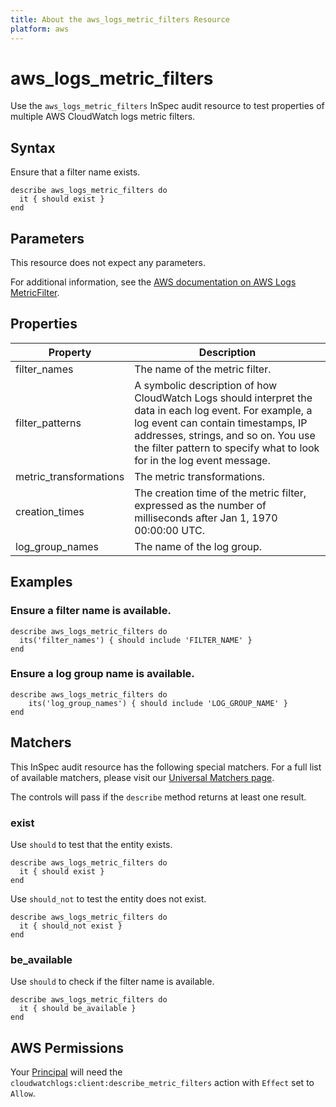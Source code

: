 ```yaml
---
title: About the aws_logs_metric_filters Resource
platform: aws
---
```


# aws\_logs\_metric\_filters

Use the `aws_logs_metric_filters` InSpec audit resource to test properties of multiple AWS CloudWatch logs metric filters.

## Syntax

Ensure that a filter name exists.

    describe aws_logs_metric_filters do
      it { should exist }
    end

## Parameters

This resource does not expect any parameters.

For additional information, see the [AWS documentation on AWS Logs MetricFilter](https://docs.aws.amazon.com/AWSCloudFormation/latest/UserGuide/aws-resource-logs-metricfilter.html).

## Properties

| Property | Description|
| --- | --- |
| filter_names | The name of the metric filter. |
| filter_patterns | A symbolic description of how CloudWatch Logs should interpret the data in each log event. For example, a log event can contain timestamps, IP addresses, strings, and so on. You use the filter pattern to specify what to look for in the log event message. |
| metric_transformations | The metric transformations. |
| creation_times | The creation time of the metric filter, expressed as the number of milliseconds after Jan 1, 1970 00:00:00 UTC. |
| log_group_names | The name of the log group. |

## Examples

### Ensure a filter name is available.

    describe aws_logs_metric_filters do
      its('filter_names') { should include 'FILTER_NAME' }
    end

### Ensure a log group name is available.

    describe aws_logs_metric_filters do
        its('log_group_names') { should include 'LOG_GROUP_NAME' }
    end

## Matchers

This InSpec audit resource has the following special matchers. For a full list of available matchers, please visit our [Universal Matchers page](https://www.inspec.io/docs/reference/matchers/).

The controls will pass if the `describe` method returns at least one result.

### exist

Use `should` to test that the entity exists.

    describe aws_logs_metric_filters do
      it { should exist }
    end

Use `should_not` to test the entity does not exist.
      
    describe aws_logs_metric_filters do
      it { should_not exist }
    end

### be_available

Use `should` to check if the filter name is available.

    describe aws_logs_metric_filters do
      it { should be_available }
    end

## AWS Permissions

Your [Principal](https://docs.aws.amazon.com/IAM/latest/UserGuide/intro-structure.html#intro-structure-principal) will need the `cloudwatchlogs:client:describe_metric_filters` action with `Effect` set to `Allow`.